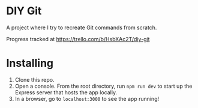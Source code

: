 # DIY Git

A project where I try to recreate Git commands from scratch.

Progress tracked at <https://trello.com/b/HsbXAc2T/diy-git>

# Installing

1. Clone this repo.
1. Open a console. From the root directory, run `npm run dev` to start up the Express server that hosts the app locally.
1. In a browser, go to `localhost:3000` to see the app running!